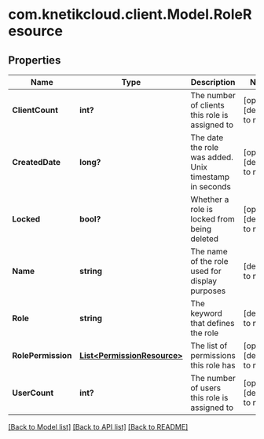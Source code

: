 # com.knetikcloud.client.Model.RoleResource
## Properties

Name | Type | Description | Notes
------------ | ------------- | ------------- | -------------
**ClientCount** | **int?** | The number of clients this role is assigned to | [optional] [default to null]
**CreatedDate** | **long?** | The date the role was added. Unix timestamp in seconds | [optional] [default to null]
**Locked** | **bool?** | Whether a role is locked from being deleted | [optional] [default to null]
**Name** | **string** | The name of the role used for display purposes | [default to null]
**Role** | **string** | The keyword that defines the role | [default to null]
**RolePermission** | [**List&lt;PermissionResource&gt;**](PermissionResource.md) | The list of permissions this role has | [optional] [default to null]
**UserCount** | **int?** | The number of users this role is assigned to | [optional] [default to null]

[[Back to Model list]](../README.md#documentation-for-models) [[Back to API list]](../README.md#documentation-for-api-endpoints) [[Back to README]](../README.md)

